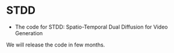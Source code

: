 # STDD
- The code for STDD: Spatio-Temporal Dual Diffusion for Video Generation


We will release the code in few months. 
